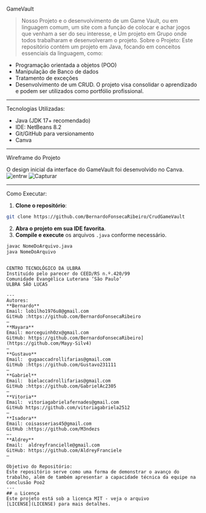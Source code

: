 GameVault
> Nosso Projeto e o desenvolvimento de um Game Vault, ou em linguagem comum, um site com a função de colocar e achar jogos que venham a ser do seu interesse, e Um projeto em Grupo onde todos trabalharam e desenvolveram o projeto.
Sobre o Projeto:
Este repositório contém um projeto em Java, focando em
conceitos essenciais da linguagem, como:
- Programação orientada a objetos (POO)
- Manipulação de Banco de dados
- Tratamento de exceções
- Desenvolvimento de um CRUD.
O projeto visa consolidar o aprendizado e podem ser
utilizados como portfólio profissional.
---
Tecnologias Utilizadas:
- Java (JDK 17+ recomendado)
- IDE: NetBeans 8.2
- Git/GitHub para versionamento
- Canva 
---
Wireframe do Projeto

O design inicial da interface do GameVault foi desenvolvido no Canva.
![entrw](https://github.com/user-attachments/assets/d73727ab-2354-4fdc-93c1-f1493192b9a0)
![Capturar](https://github.com/user-attachments/assets/e6393dd3-c000-46a4-ab7b-93fa2547b818)

---
Como Executar:
1. **Clone o repositório**:
```bash
git clone https://github.com/BernardoFonsecaRibeiro/CrudGameVault
```
2. **Abra o projeto em sua IDE favorita**.
3. **Compile e execute** os arquivos `.java` conforme
necessário.
```bash
javac NomeDoArquivo.java
java NomeDoArquivo
```
```

CENTRO TECNOLÓGICO DA ULBRA
Instituído pelo parecer do CEED/RS n.º.420/99
Comunidade Evangélica Luterana ‘São Paulo’
ULBRA SÃO LUCAS

---
Autores:
**Bernardo**
Email: lobilho1976u8@gmail.com
GitHub :https://github.com/BernardoFonsecaRibeiro
—
**Mayara**
Email: morceguinh0zx@gmail.com 
GitHub: https://github.com/BernardoFonsecaRibeiro](https://github.com/Mayy-Silv4)
—
**Gustavo**
Email:  gugaaccadrollifarias@gmail.com 
GitHub :https://github.com/Gustavo231111
—
**Gabriel**
Email:  bielaccadrollifarias@gmail.com 
GitHub :https://github.com/GabrielAc2305
—
**Vitoria**
Email:  vitoriagabrielafernades@gmail.com  
GitHub https://github.com/vitoriagabriela2512
—
**Isadora**
Email: coisasserias45@gmail.com
GitHub :https://github.com/M3ndezs
—-
**Aldrey**
Email:  aldreyfrancielle@gmail.com   
GitHub: https://github.com/AldreyFranciele
—

Objetivo do Repositório:
Este repositório serve como uma forma de demonstrar o avanço do trabalho, além de também apresentar a capacidade técnica da equipe na Conclusão Poo2
---
## ⚖️ Licença
Este projeto está sob a licença MIT - veja o arquivo
[LICENSE](LICENSE) para mais detalhes.
